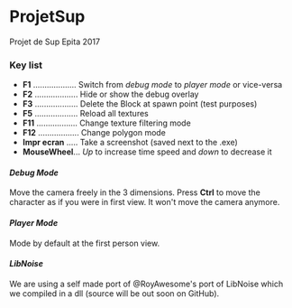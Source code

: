 ProjetSup
=========

Projet de Sup Epita 2017

### Key list

* **F1** ................... Switch from *debug mode* to *player mode* or vice-versa
* **F2** ................... Hide or show the debug overlay
* **F3** ................... Delete the Block at spawn point (test purposes)
* **F5** ................... Reload all textures
* **F11** .................. Change texture filtering mode
* **F12** .................. Change polygon mode
* **Impr ecran** ..... Take a screenshot (saved next to the .exe)
* **MouseWheel**... *Up* to increase time speed and *down* to decrease it

#### *Debug Mode*
Move the camera freely in the 3 dimensions. Press **Ctrl** to move the character as if you were in first view. It won't move the camera anymore.

#### *Player Mode*
Mode by default at the first person view.

#### *LibNoise*
We are using a self made port of @RoyAwesome's port of LibNoise which we compiled in a dll (source will be out soon on GitHub).